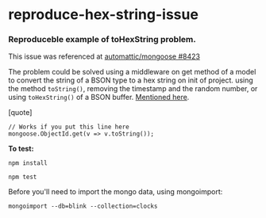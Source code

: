 # reproduce-hex-string-issue

### Reproduceble example of toHexString problem.

This issue was referenced at [automattic/mongoose #8423](https://github.com/Automattic/mongoose/issues/8423)

The problem could be solved using a middleware on get method of a model to convert the string of a BSON type to a hex string on init of project.
using the method `toString()`, removing the timestamp and the random number, or using `toHexString()` of a BSON buffer.
[Mentioned here](https://github.com/Automattic/mongoose/issues/7968).

[quote]
```
// Works if you put this line here
mongoose.ObjectId.get(v => v.toString());
```

**To test:**

`npm install`

`npm test`

Before you'll need to import the mongo data, using mongoimport:

```mongoimport --db=blink --collection=clocks```
